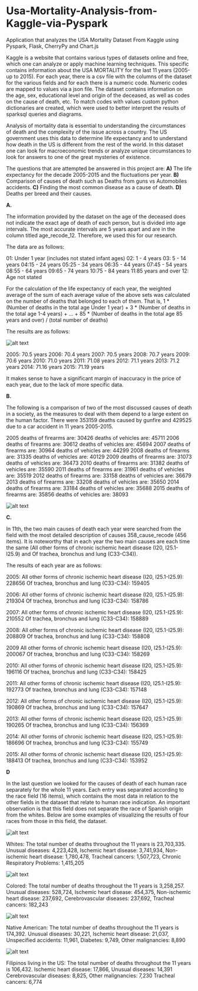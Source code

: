 # Usa-Mortality-Analysis-from-Kaggle-via-Pyspark
Application that analyzes the USA Mortality Dataset From Kaggle using Pyspark, Flask, CherryPy and Chart.js

Kaggle is a website that contains various types of datasets online and free, which one can analyze or apply machine learning techniques. 
This specific contains information about the USA MORTALITY for the last 11 years (2005-up to 2015). 
For each year, there is a csv file with the columns of the dataset for the various fields and for each there is a numeric code. Numeric codes are mapped to values via a json file. The dataset contains information on the age, sex, educational level and origin of the deceased, as well as codes on the cause of death, etc.
To match codes with values custom python dictionaries are created, which were used to better interpret the results of sparksql queries and diagrams.

Analysis of mortality data is essential to understanding the circumstances of death and the complexity of the issue across a country. The US government uses this data to determine life expectancy and to understand how death in the US is different from the rest of the world. In this dataset one can look for macroeconomic trends or analyze unique circumstances to look for answers to one of the great mysteries of existence.

The questions that are attempted be answered in this project are:
<b>A)</b> The life expectancy for the decade 2005-2015 and the fluctuations per year.
<b>B)</b> Comparison of causes of death such as Deaths from guns vs Automobiles
accidents.
<b>C)</b> Finding the most common disease as a cause of death.
<b>D)</b> Deaths per breed and their causes.

<b>A.</b>

The information provided by the dataset on the age of the deceased does not indicate the exact age of death of each person, but is divided into age intervals. The most accurate intervals are 5 years apart and are in the column titled age_recode_12. Therefore, we used this for our research.

The data are as follows:

01: Under 1 year (includes not stated infant ages)
02: 1 - 4 years
03: 5 - 14 years
04:15 - 24 years
05:25 - 34 years
06:35 - 44 years
07:45 - 54 years
08:55 - 64 years
09:65 - 74 years
10:75 - 84 years
11:85 years and over
12: Age not stated

For the calculation of the life expectancy of each year, the weighted average of the sum of each average value of the above sets was calculated on the number of deaths that belonged to each of them.
That is,
1 * (Number of deaths in the total age Under 1 year) + 3 * (Number of deaths in the total age 1-4 years) + ... + 85 * (Number of deaths in the total age 85 years and over)
               / (total number of deaths)

The results are as follows:

![alt text](https://github.com/AM1241/Usa-Mortality-Analysis-from-Kaggle-via-Pyspark/blob/main/images/img1.png?raw=true)

2005: 70.5 years
2006: 70.4 years
2007: 70.5 years
2008: 70.7 years
2009: 70.6 years
2010: 71.0 years
2011: 71.08 years
2012: 71.1 years
2013: 71.2 years
2014: 71.16 years
2015: 71.19 years

It makes sense to have a significant margin of inaccuracy in the price of each year, due to the lack of more specific data.

<b>B.</b>

The following is a comparison of two of the most discussed causes of death in a society, as the measures to deal with them depend to a large extent on the human factor. There were 353159 deaths caused by gunfire and 429525 due to a car accident in 11 years 2005-2015.

2005
deaths of firearms are: 30426 deaths of vehicles are: 45711
2006
deaths of firearms are: 30612 deaths of vehicles are: 45694
2007
deaths of firearms are: 30964 deaths of vehicles are: 44299
2008
deaths of firearms are: 31335 deaths of vehicles are: 40129
2009
deaths of firearms are: 31073 deaths of vehicles are: 36473
2010
deaths of firearms are: 31382 deaths of vehicles are: 35590
2011
deaths of firearms are: 31961 deaths of vehicles are: 35519
2012
deaths of firearms are: 33158 deaths of vehicles are: 36679
2013
deaths of firearms are: 33208 deaths of vehicles are: 35650
2014
deaths of firearms are: 33184 deaths of vehicles are: 35688
2015
deaths of firearms are: 35856 deaths of vehicles are: 38093

![alt text](https://github.com/AM1241/Usa-Mortality-Analysis-from-Kaggle-via-Pyspark/blob/main/images/img2.png?raw=true)

<b>C.</b>

In 11th, the two main causes of death each year were searched from the field with the most detailed description of causes 358_cause_recode (456 items). It is noteworthy that in each year the two main causes are each time the same (All other forms of chronic ischemic heart disease (I20, I25.1-I25.9) and Of trachea, bronchus and lung (C33-C34)).

The results of each year are as follows:

2005:
All other forms of chronic ischemic heart disease (I20, I25.1-I25.9): 228656
Of trachea, bronchus and lung (C33-C34): 159405

2006:
All other forms of chronic ischemic heart disease (I20, I25.1-I25.9): 219304
Of trachea, bronchus and lung (C33-C34): 158786

2007:
All other forms of chronic ischemic heart disease (I20, I25.1-I25.9): 210552
Of trachea, bronchus and lung (C33-C34): 158889

2008:
All other forms of chronic ischemic heart disease (I20, I25.1-I25.9): 208809
Of trachea, bronchus and lung (C33-C34): 158808

2009
All other forms of chronic ischemic heart disease (I20, I25.1-I25.9): 200067
Of trachea, bronchus and lung (C33-C34): 158269

2010:
All other forms of chronic ischemic heart disease (I20, I25.1-I25.9): 196116
Of trachea, bronchus and lung (C33-C34): 158425

2011:
All other forms of chronic ischemic heart disease (I20, I25.1-I25.9): 192773
Of trachea, bronchus and lung (C33-C34): 157148

2012:
All other forms of chronic ischemic heart disease (I20, I25.1-I25.9): 190869
Of trachea, bronchus and lung (C33-C34): 157647

2013:
All other forms of chronic ischemic heart disease (I20, I25.1-I25.9): 190265
Of trachea, bronchus and lung (C33-C34): 156369

2014:
All other forms of chronic ischemic heart disease (I20, I25.1-I25.9): 186696
Of trachea, bronchus and lung (C33-C34): 155749

2015:
All other forms of chronic ischemic heart disease (I20, I25.1-I25.9): 188413
Of trachea, bronchus and lung (C33-C34): 153952

<b>D</b>

In the last question we looked for the causes of death of each human race separately for the whole 11 years. Each entry was separated according to the race field (16 items), which contains the most data in relation to the other fields in the dataset that relate to human race indication. An important observation is that this field does not separate the race of Spanish origin from the whites.
Below are some examples of visualizing the results of four races from those in this field, the dataset.


![alt text](https://github.com/AM1241/Usa-Mortality-Analysis-from-Kaggle-via-Pyspark/blob/main/images/img4.1.png?raw=true)


Whites: The total number of deaths throughout the 11 years is 23,703,335.
Unusual diseases: 4,223,428,
Ischemic heart disease: 3,741,934,
Non-ischemic heart disease: 1,780,478,
Tracheal cancers: 1,507,723,
Chronic Respiratory Problems: 1,415,205


![alt text](https://github.com/AM1241/Usa-Mortality-Analysis-from-Kaggle-via-Pyspark/blob/main/images/img4.2.png?raw=true)


Colored: The total number of deaths throughout the 11 years is 3,258,257.
Unusual diseases: 528,724,
Ischemic heart disease: 454,375,
Non-ischemic heart disease: 237,692,
Cerebrovascular diseases: 237,692,
Tracheal cancers: 182,243


![alt text](https://github.com/AM1241/Usa-Mortality-Analysis-from-Kaggle-via-Pyspark/blob/main/images/img4.3.png?raw=true)


Native American: The total number of deaths throughout the 11 years is 174,392.
Unusual diseases: 30,221,
Ischemic heart disease: 21,037,
Unspecified accidents: 11,961,
Diabetes: 9,749,
Other malignancies: 8,890



![alt text](https://github.com/AM1241/Usa-Mortality-Analysis-from-Kaggle-via-Pyspark/blob/main/images/img4.4.png?raw=true)


Filipinos living in the US: The total number of deaths throughout the 11 years is 106,432.
Ischemic heart disease: 17,866,
Unusual diseases: 14,391
Cerebrovascular diseases: 8,825,
Other malignancies: 7,230
Tracheal cancers: 6,774
